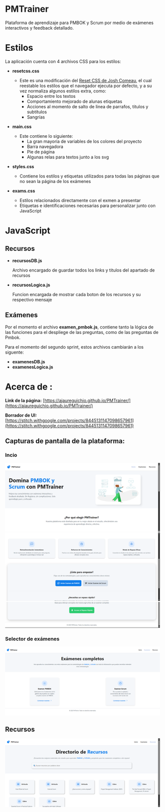 # PMTrainer
Plataforma de aprendizaje para PMBOK y Scrum por medio de exámenes interactivos y feedback detallado.

# Estilos

La aplicación cuenta con 4 archivos CSS para los estilos:

- **resetcss.css**
    - Este es una modificación del [Reset CSS de Josh Comeau](https://www.joshwcomeau.com/css/custom-css-reset/), el cual reestable los estilos que el navegador ejecuta por defecto, y a su vez normaliza algunos estilos extra, como:
        - Espacio entre los textos
        - Comportamiento mejorado de alunas etiquetas
        - Acciones al momento de salto de linea de parrafos, titulos y subtítulos
        - Sangrías

- **main.css**
    - Este contiene lo siguiente:
      - La gran mayoría de variables de los colores del proyecto
      - Barra navegadora
      - Pie de página
      - Algunas relas para textos junto a los svg

- **styles.css**
  - Contiene los estilos y etiquetas utilizados para todas las páginas que no sean la página de los exámenes

- **exams.css**
  - Estilos relacionados directamente con el exmen a presentar
  - Etiquetas e identificaciones necesarias para personalizar junto con JavaScript


# JavaScript
## Recursos

- **recursosDB.js**

    Archivo encargado de guardar todos los links y titulos del apartado de recursos

- **recursosLogica.js**

    Funcion encargada de mostrar cada boton de los recursos y su respectivo mensaje

## Exámenes   

Por el momento el archivo **examen_pmbok.js**, contiene tanto la lógica de las funciones para el despliege de las preguntas, como de las preguntas de Pmbok.

Para el momento del segundo sprint, estos archivos cambiarán a los siguente:

- **examenesDB.js**
- **examenesLogica.js**

# Acerca de :

**Link de la página:** [https://ajaureguichio.github.io/PMTrainer/](https://ajaureguichio.github.io/PMTrainer/)

**Borrador de UI:** [https://stitch.withgoogle.com/projects/8445131147098657961](https://stitch.withgoogle.com/projects/8445131147098657961)

## Capturas de pantalla de la plataforma:

### Incio
![Inicio](https://github.com/AJaureguiChio/PMTrainer/blob/main/images/image.png)![Inicio](https://github.com/AJaureguiChio/PMTrainer/blob/main/images/image-1.png)![Inicio](https://github.com/AJaureguiChio/PMTrainer/blob/main/images/image-2.png)

### Selector de exámenes

![Selector de exámenes](https://github.com/AJaureguiChio/PMTrainer/blob/main/images/image-3.png)

## Recursos

![Recursos](https://github.com/AJaureguiChio/PMTrainer/blob/main/images/image-4.png)
